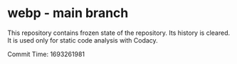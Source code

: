# webp - main branch

This repository contains frozen state of the repository.
Its history is cleared. It is used only for static code
analysis with Codacy.

Commit Time: 1693261981